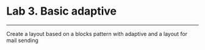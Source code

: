 # Lab 3. Basic adaptive
------------------------------------------------------------------
Create a layout based on a blocks pattern with adaptive and a layout for mail sending